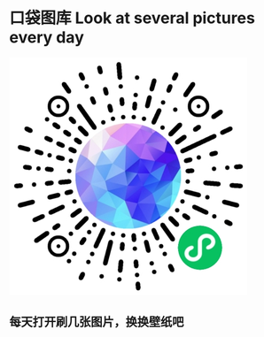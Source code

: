 # 口袋图库 Look at several pictures every day



![微信小程序二维码](/src/static/imgs/qrCode.jpg)



## 每天打开刷几张图片，换换壁纸吧
